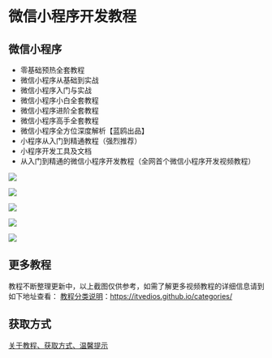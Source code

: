 # 微信小程序开发教程

## 微信小程序

- 零基础预热全套教程
- 微信小程序从基础到实战
- 微信小程序入门与实战
- 微信小程序小白全套教程
- 微信小程序进阶全套教程
- 微信小程序高手全套教程
- 微信小程序全方位深度解析【蓝鸥出品】
- 小程序从入门到精通教程（强烈推荐）
- 小程序开发工具及文档
- 从入门到精通的微信小程序开发教程（全网首个微信小程序开发视频教程）

![](http://oqn6ggw87.bkt.clouddn.com/微信小程序1.png)

<!--more-->

![](http://oqn6ggw87.bkt.clouddn.com/微信小程序2.png)

![](http://oqn6ggw87.bkt.clouddn.com/微信小程序3.png)

![](http://oqn6ggw87.bkt.clouddn.com/微信小程序4.png)

![](http://oqn6ggw87.bkt.clouddn.com/微信小程序5.png)

## 更多教程

教程不断整理更新中，以上截图仅供参考，如需了解更多视频教程的详细信息请到如下地址查看：
[教程分类说明](https://itvedios.github.io/categories/)：<https://itvedios.github.io/categories/>

## 获取方式

[关于教程、获取方式、温馨提示](https://itvedios.github.io/about/)
